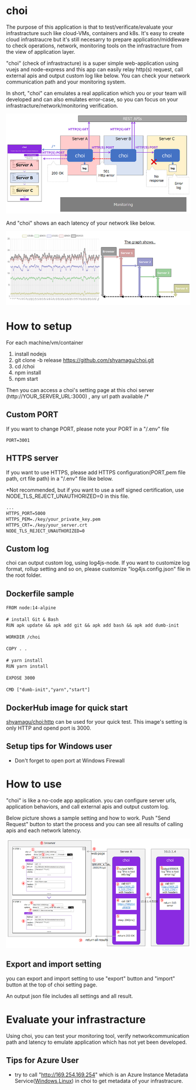 # choi

The purpose of this application is that to test/verificate/evaluate your infrastracture such like cloud-VMs, containers and k8s.
It's easy to create cloud infrastraucre but it's still necesarry to prepare application/middleware to check operations, network, monitoring tools on the infrastracture from the view of application layer.

"choi" (check of infrastracture) is a super simple web-application using vuejs and node-express and this app can easily relay http(s) request, call external apis and output custom log like below.
You can check your network communication path and your monitoring system.

In short, "choi" can emulates a real application which you or your team will developed and can also emulates error-case, so you can focus on your infrastracture/network/monitoring verification.


![choi overview](./choi_overview.png)


And "choi" shows an each latency of your network like below.

![choi sample latency graph](./choi_latency_sample.png)



# How to setup

For each machine/vm/container
1. install nodejs
2. git clone -b release https://github.com/shyamagu/choi.git
3. cd /choi
4. npm install
5. npm start

Then you can access a choi's setting page at this choi server (http://YOUR_SERVER_URL:3000) , any url path available /*

## Custom PORT

If you want to change PORT, please note your PORT in a "/.env" file
````
PORT=3001
````

## HTTPS server

If you want to use HTTPS, please add HTTPS configuration(PORT,pem file path, crt file path) in a "/.env" file like below.

*Not recommended, but if you want to use a self signed certification, use NODE_TLS_REJECT_UNAUTHORIZED=0 in this file.
````
...
HTTPS_PORT=5000
HTTPS_PEM=./key/your_private_key.pem
HTTPS_CRT=./key/your_server.crt
NODE_TLS_REJECT_UNAUTHORIZED=0
````

## Custom log

choi can output custom log, using log4js-node.
If you want to customize log format, rollup setting and so on, please customize "log4js.config.json" file in the root folder.

## Dockerfile sample
````
FROM node:14-alpine

# install Git & Bash
RUN apk update && apk add git && apk add bash && apk add dumb-init

WORKDIR /choi

COPY . .

# yarn install
RUN yarn install

EXPOSE 3000

CMD ["dumb-init","yarn","start"]
````

## DockerHub image for quick start

[shyamagu/choi:http](https://hub.docker.com/r/shyamagu/choi) can be used for your quick test.
This image's setting is only HTTP and opend port is 3000.

## Setup tips for Windows user

- Don't forget to open port at Windows Firewall

# How to use

"choi" is like a no-code app application. you can configure server urls, application behaviors, and call external apis and output custom log.

Below picture shows a sample setting and how to work.
Push "Send Request" button to start the process and you can see all results of calling apis and each network latency.

![choi sample setting](./choi_setting_sample.png)

## Export and import setting

you can export and import setting to use "export" button and "import" button at the top of choi setting page.

An output json file includes all settings and all result.

# Evaluate your infrastracture

Using choi, you can test your monitoring tool, verify networkcommunication path and latency to emulate application which has not yet been developed.

## Tips for Azure User

- try to call "http://169.254.169.254" which is an Azure Instance Metadata Service([Windows](https://docs.microsoft.com/en-us/azure/virtual-machines/windows/instance-metadata-service?tabs=linux),[Linux](https://docs.microsoft.com/en-us/azure/virtual-machines/linux/instance-metadata-service?tabs=linux)) in choi to get metadata of your infrastracure.

